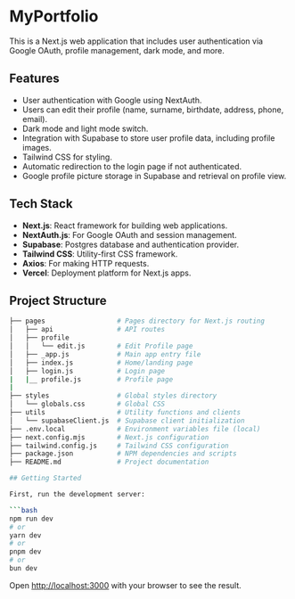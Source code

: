 # MyPortfolio

This is a Next.js web application that includes user authentication via Google OAuth, profile management, dark mode, and more.

## Features
- User authentication with Google using NextAuth.
- Users can edit their profile (name, surname, birthdate, address, phone, email).
- Dark mode and light mode switch.
- Integration with Supabase to store user profile data, including profile images.
- Tailwind CSS for styling.
- Automatic redirection to the login page if not authenticated.
- Google profile picture storage in Supabase and retrieval on profile view.

## Tech Stack
- **Next.js**: React framework for building web applications.
- **NextAuth.js**: For Google OAuth and session management.
- **Supabase**: Postgres database and authentication provider.
- **Tailwind CSS**: Utility-first CSS framework.
- **Axios**: For making HTTP requests.
- **Vercel**: Deployment platform for Next.js apps.

## Project Structure
```bash
├── pages                  # Pages directory for Next.js routing
│   ├── api                # API routes
│   ├── profile            
│   │   └── edit.js        # Edit Profile page
│   ├── _app.js            # Main app entry file
│   ├── index.js           # Home/landing page
│   ├── login.js           # Login page
|   |__ profile.js         # Profile page     
|
├── styles                 # Global styles directory
│   └── globals.css        # Global CSS
├── utils                  # Utility functions and clients
│   └── supabaseClient.js  # Supabase client initialization
├── .env.local             # Environment variables file (local)
├── next.config.mjs        # Next.js configuration
├── tailwind.config.js     # Tailwind CSS configuration
├── package.json           # NPM dependencies and scripts
├── README.md              # Project documentation

## Getting Started

First, run the development server:

```bash
npm run dev
# or
yarn dev
# or
pnpm dev
# or
bun dev
```

Open [http://localhost:3000](http://localhost:3000) with your browser to see the result.

